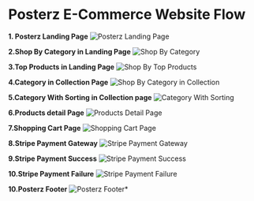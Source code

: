 # Posterz E-Commerce Website Flow

**1. Posterz Landing Page**
![Posterz Landing Page](https://res.cloudinary.com/dchyp1crz/image/upload/v1687632363/Posters%20ScreenShots/Landing_Page_y25xuk.png "Posterz Landing Page")

**2.Shop By Category in Landing Page**
![Shop By Category](https://res.cloudinary.com/dchyp1crz/image/upload/v1687632347/Posters%20ScreenShots/Shop_by_category_gebmee.png "Shop By Category")

**3.Top Products in Landing Page**
![Shop By Top Products](https://res.cloudinary.com/dchyp1crz/image/upload/v1687632350/Posters%20ScreenShots/products_LP_tbnexh.png "Shop By Top Products")

**4.Category in Collection Page**
![Shop By Category in Collection](https://res.cloudinary.com/dchyp1crz/image/upload/v1687632347/Posters%20ScreenShots/collection_page_iyoqjn.png "Shop By Category in Collection")

**5.Category With Sorting in Collection page**
![Category With Sorting](https://res.cloudinary.com/dchyp1crz/image/upload/v1687632351/Posters%20ScreenShots/Collection_with_Sorting_sj9tiq.png "Category With Sorting")

**6.Products detail Page**
![Products Detail Page](https://res.cloudinary.com/dchyp1crz/image/upload/v1687632353/Posters%20ScreenShots/Product_Details_Page_aqvpgz.png  "Products Detail Page")

**7.Shopping Cart Page**
![Shopping Cart Page](https://res.cloudinary.com/dchyp1crz/image/upload/v1687632345/Posters%20ScreenShots/Shopping_Cart_kcdbvy.png 
"Shopping Cart Page")

**8.Stripe Payment Gateway**
![Stripe Payment Gateway](https://res.cloudinary.com/dchyp1crz/image/upload/v1687632345/Posters%20ScreenShots/Stripe_Payment_Gateway_qzbeua.png
"Stripe Payment Gateway")

**9.Stripe Payment Success**
![Stripe Payment Success](https://res.cloudinary.com/dchyp1crz/image/upload/v1687632336/Posters%20ScreenShots/Payment_Successfully_ho1pt2.png
"Stripe Payment Success")

**10.Stripe Payment Failure**
![Stripe Payment Failure](https://res.cloudinary.com/dchyp1crz/image/upload/v1687632335/Posters%20ScreenShots/Payment_Failed_Page_wyooar.png
"Stripe Payment Failure")

**10.Posterz Footer**
![Posterz Footer*](https://res.cloudinary.com/dchyp1crz/image/upload/v1687632335/Posters%20ScreenShots/footer_n426ni.png 
"Posterz Footer*")

